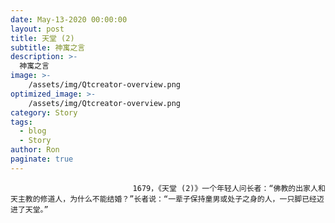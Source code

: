 ```yaml
---
date: May-13-2020 00:00:00
layout: post
title: 天堂 (2)
subtitle: 神寓之言
description: >-
  神寓之言
image: >-
    /assets/img/Qtcreator-overview.png
optimized_image: >-
    /assets/img/Qtcreator-overview.png
category: Story
tags:
  - blog
  - Story
author: Ron
paginate: true
---
```


							　　1679，《天堂 (2)》一个年轻人问长者：“佛教的出家人和天主教的修道人，为什么不能结婚？”长者说：“一辈子保持童男或处子之身的人，一只脚已经迈进了天堂。”
							
							
						